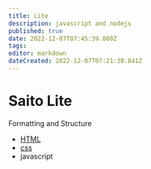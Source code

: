 ```yaml
---
title: Lite
description: javascript and nodejs
published: true
date: 2022-12-07T07:45:39.860Z
tags: 
editor: markdown
dateCreated: 2022-12-07T07:21:30.841Z
---
```


# Saito Lite

Formatting and Structure

* [HTML](./lite/html)
* [css](./lite/css)
* javascript